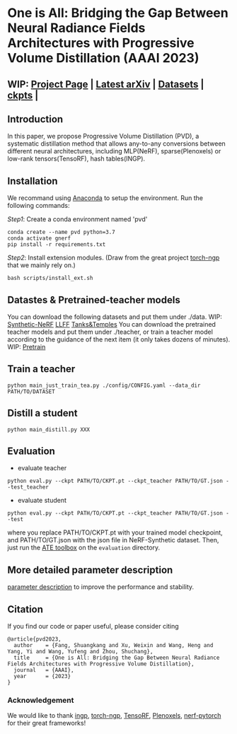 # One is All: Bridging the Gap Between Neural Radiance Fields Architectures with Progressive Volume Distillation (AAAI 2023)


## WIP: [Project Page](http://sk-fun.fun/PVD/) | [Latest arXiv](..) | [Datasets]() | [ckpts]() |

## Introduction
In this paper, we propose Progressive Volume Distillation (PVD), a systematic distillation method that allows any-to-any conversions between different neural architectures, including MLP(NeRF), sparse(Plenoxels) or low-rank tensors(TensoRF), hash tables(INGP).

## Installation
We recommand using [Anaconda](https://www.anaconda.com/) to setup the environment. Run the following commands:

*Step1*: Create a conda environment named 'pvd'
```
conda create --name pvd python=3.7
conda activate gnerf
pip install -r requirements.txt
```

*Step2*: Install extension modules. (Draw from the great project [torch-ngp](https://github.com/ashawkey/torch-ngp) that we mainly rely on.)
```
bash scripts/install_ext.sh
```

## Datastes & Pretrained-teacher models
You can download the following datasets and put them under ./data.
WIP: [Synthetic-NeRF]() [LLFF]() [Tanks&Temples]()
You can download the pretrained teacher models and put them under ./teacher, or train a teacher model according to the guidance of the next item (it only takes dozens of minutes).
WIP: [Pretrain]()

## Train a teacher
```
python main_just_train_tea.py ./config/CONFIG.yaml --data_dir PATH/TO/DATASET
```

## Distill a student
```
python main_distill.py XXX
```

## Evaluation
- evaluate teacher
```
python eval.py --ckpt PATH/TO/CKPT.pt --ckpt_teacher PATH/TO/GT.json --test_teacher
```
- evaluate student
```
python eval.py --ckpt PATH/TO/CKPT.pt --ckpt_teacher PATH/TO/GT.json --test
```

where you replace PATH/TO/CKPT.pt with your trained model checkpoint, and PATH/TO/GT.json with the json file in NeRF-Synthetic
dataset. Then, just run the  [ATE toolbox](https://github.com/uzh-rpg/rpg_trajectory_evaluation) on the `evaluation` directory.

## More detailed parameter description
[parameter description]() to improve the performance and stability.

## Citation

If you find our code or paper useful, please consider citing
```
@article{pvd2023,
  author    = {Fang, Shuangkang and Xu, Weixin and Wang, Heng and Yang, Yi and Wang, Yufeng and Zhou, Shuchang},
  title     = {One is All: Bridging the Gap Between Neural Radiance Fields Architectures with Progressive Volume Distillation},
  journal   = {AAAI},
  year      = {2023}
}
```

### Acknowledgement
We would like to thank [ingp](https://github.com/NVlabs/instant-ngp),  [torch-ngp](https://github.com/ashawkey/torch-ngp), [TensoRF](https://github.com/apchenstu/TensoRF), [Plenoxels](https://github.com/sxyu/svox2), [nerf-pytorch](https://github.com/yenchenlin/nerf-pytorch)  for their great frameworks!
